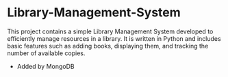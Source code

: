 # Library-Management-System
This project contains a simple Library Management System developed to efficiently manage resources in a library. It is written in Python and includes basic features such as adding books, displaying them, and tracking the number of available copies.

- Added by MongoDB
